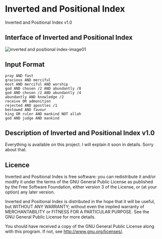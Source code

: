 # Inverted and Positional Index
Inverted and Positional Index v1.0

## Interface of Inverted and Positional Index
![inverted and positional index-image01](https://cloud.githubusercontent.com/assets/26347107/24805360/e32b4cf8-1bca-11e7-8286-ef13fbc34a05.PNG)

## Input Format
    pray AND fast 
    gracious AND merciful
    most AND merciful AND worship 
    god AND chosen /2 AND abundantly /8
    god AND chosen /2 AND abundantly /4
    abundantly AND knowledge /2
    receive OR admonition
    rejected AND apostles /1
    bestowed AND favour 
    king OR ruler AND mankind NOT allah
    god AND judge AND mankind

## Description of Inverted and Positional Index v1.0
Everything is available on this project. I will explain it soon in details. Sorry about that.

## Licence
Inverted and Positional Index is free software: you can redistribute it and/or modify
it under the terms of the GNU General Public License as published by
the Free Software Foundation, either version 3 of the License, or
(at your option) any later version.

Inverted and Positional Index is distributed in the hope that it will be useful,
but WITHOUT ANY WARRANTY; without even the implied warranty of
MERCHANTABILITY or FITNESS FOR A PARTICULAR PURPOSE.  See the
GNU General Public License for more details.

You should have received a copy of the GNU General Public License
along with this program.  If not, see <http://www.gnu.org/licenses/>.
